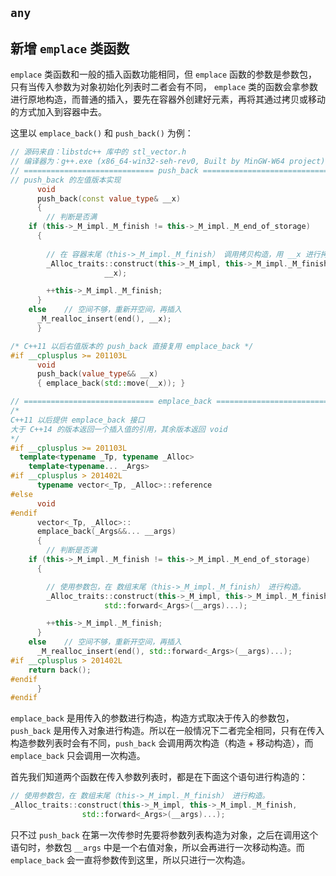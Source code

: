 

## **`any`**



## **新增 `emplace` 类函数**

`emplace` 类函数和一般的插入函数功能相同，但 `emplace` 函数的参数是参数包，只有当传入参数为对象初始化列表时二者会有不同， `emplace` 类的函数会拿参数进行原地构造，而普通的插入，要先在容器外创建好元素，再将其通过拷贝或移动的方式加入到容器中去。

这里以 `emplace_back()` 和 `push_back()` 为例：

```cpp
// 源码来自：libstdc++ 库中的 stl_vector.h 
// 编译器为：g++.exe (x86_64-win32-seh-rev0, Built by MinGW-W64 project) 8.1.0
// ============================= push_back ====================================
// push_back 的左值版本实现
      void
      push_back(const value_type& __x)
      {
        // 判断是否满
	if (this->_M_impl._M_finish != this->_M_impl._M_end_of_storage)
	  {
        
        // 在 容器末尾（this->_M_impl._M_finish） 调用拷贝构造，用 __x 进行拷贝
	    _Alloc_traits::construct(this->_M_impl, this->_M_impl._M_finish,
				     __x);

	    ++this->_M_impl._M_finish;
	  }
	else    // 空间不够，重新开空间，再插入
	  _M_realloc_insert(end(), __x);
      }

/* C++11 以后右值版本的 push_back 直接复用 emplace_back */
#if __cplusplus >= 201103L
      void
      push_back(value_type&& __x)
      { emplace_back(std::move(__x)); }

// ============================= emplace_back ==================================
/* 
C++11 以后提供 emplace_back 接口
大于 C++14 的版本返回一个插入值的引用，其余版本返回 void
*/
#if __cplusplus >= 201103L
  template<typename _Tp, typename _Alloc>
    template<typename... _Args>
#if __cplusplus > 201402L
      typename vector<_Tp, _Alloc>::reference
#else
      void
#endif
      vector<_Tp, _Alloc>::
      emplace_back(_Args&&... __args)
      {
        // 判断是否满
	if (this->_M_impl._M_finish != this->_M_impl._M_end_of_storage)
	  {

        // 使用参数包，在 数组末尾（this->_M_impl._M_finish） 进行构造。
	    _Alloc_traits::construct(this->_M_impl, this->_M_impl._M_finish,
				     std::forward<_Args>(__args)...);

	    ++this->_M_impl._M_finish;
	  }
	else    // 空间不够，重新开空间，再插入
	  _M_realloc_insert(end(), std::forward<_Args>(__args)...);
#if __cplusplus > 201402L
	return back();
#endif
      }
#endif
```


`emplace_back` 是用传入的参数进行构造，构造方式取决于传入的参数包，`push_back` 是用传入对象进行构造。所以在一般情况下二者完全相同，只有在传入构造参数列表时会有不同，`push_back` 会调用两次构造（构造 + 移动构造），而 `emplace_back` 只会调用一次构造。

首先我们知道两个函数在传入参数列表时，都是在下面这个语句进行构造的：

```cpp
// 使用参数包，在 数组末尾（this->_M_impl._M_finish） 进行构造。
_Alloc_traits::construct(this->_M_impl, this->_M_impl._M_finish,
                std::forward<_Args>(__args)...);
```

只不过 `push_back` 在第一次传参时先要将参数列表构造为对象，之后在调用这个语句时，参数包 `__args` 中是一个右值对象，所以会再进行一次移动构造。而 `emplace_back` 会一直将参数传到这里，所以只进行一次构造。